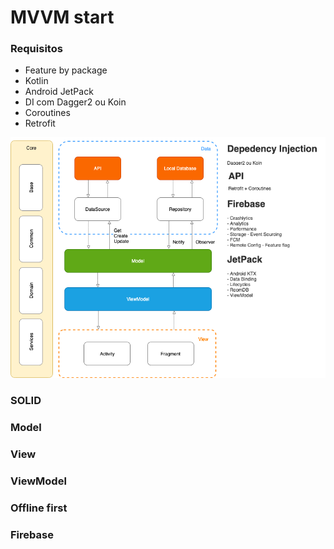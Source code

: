 MVVM start
==

### Requisitos

- Feature by package
- Kotlin
- Android JetPack
- DI com Dagger2 ou Koin
- Coroutines
- Retrofit

![](android-architecture.png)

### SOLID

### Model

### View

### ViewModel

### Offline first

### Firebase
